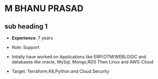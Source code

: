# M BHANU PRASAD
## sub heading 1
- **Experience**: 7 years 
- Role: Support
- Intially have worked on Applications like ERP/OTM/WEBLOGIC and databases like oracle, MySql, Mongo,RDS
Then Linux and AWS-Cloud 

- Target: Terraform,K8,Python and Cloud Security


